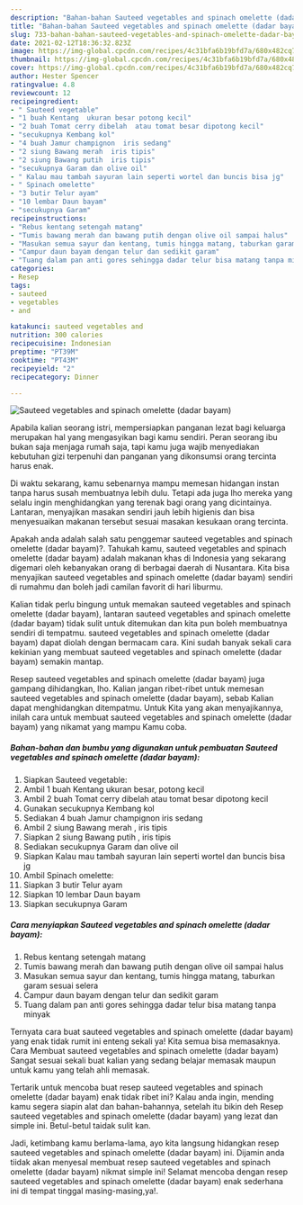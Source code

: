 ```yaml
---
description: "Bahan-bahan Sauteed vegetables and spinach omelette (dadar bayam) yang nikmat Untuk Jualan"
title: "Bahan-bahan Sauteed vegetables and spinach omelette (dadar bayam) yang nikmat Untuk Jualan"
slug: 733-bahan-bahan-sauteed-vegetables-and-spinach-omelette-dadar-bayam-yang-nikmat-untuk-jualan
date: 2021-02-12T18:36:32.823Z
image: https://img-global.cpcdn.com/recipes/4c31bfa6b19bfd7a/680x482cq70/sauteed-vegetables-and-spinach-omelette-dadar-bayam-foto-resep-utama.jpg
thumbnail: https://img-global.cpcdn.com/recipes/4c31bfa6b19bfd7a/680x482cq70/sauteed-vegetables-and-spinach-omelette-dadar-bayam-foto-resep-utama.jpg
cover: https://img-global.cpcdn.com/recipes/4c31bfa6b19bfd7a/680x482cq70/sauteed-vegetables-and-spinach-omelette-dadar-bayam-foto-resep-utama.jpg
author: Hester Spencer
ratingvalue: 4.8
reviewcount: 12
recipeingredient:
- " Sauteed vegetable"
- "1 buah Kentang  ukuran besar potong kecil"
- "2 buah Tomat cerry dibelah  atau tomat besar dipotong kecil"
- "secukupnya Kembang kol"
- "4 buah Jamur champignon  iris sedang"
- "2 siung Bawang merah  iris tipis"
- "2 siung Bawang putih  iris tipis"
- "secukupnya Garam dan olive oil"
- " Kalau mau tambah sayuran lain seperti wortel dan buncis bisa jg"
- " Spinach omelette"
- "3 butir Telur ayam"
- "10 lembar Daun bayam"
- "secukupnya Garam"
recipeinstructions:
- "Rebus kentang setengah matang"
- "Tumis bawang merah dan bawang putih dengan olive oil sampai halus"
- "Masukan semua sayur dan kentang, tumis hingga matang, taburkan garam sesuai selera"
- "Campur daun bayam dengan telur dan sedikit garam"
- "Tuang dalam pan anti gores sehingga dadar telur bisa matang tanpa minyak"
categories:
- Resep
tags:
- sauteed
- vegetables
- and

katakunci: sauteed vegetables and 
nutrition: 300 calories
recipecuisine: Indonesian
preptime: "PT39M"
cooktime: "PT43M"
recipeyield: "2"
recipecategory: Dinner

---
```



![Sauteed vegetables and spinach omelette (dadar bayam)](https://img-global.cpcdn.com/recipes/4c31bfa6b19bfd7a/680x482cq70/sauteed-vegetables-and-spinach-omelette-dadar-bayam-foto-resep-utama.jpg)

Apabila kalian seorang istri, mempersiapkan panganan lezat bagi keluarga merupakan hal yang mengasyikan bagi kamu sendiri. Peran seorang ibu bukan saja menjaga rumah saja, tapi kamu juga wajib menyediakan kebutuhan gizi terpenuhi dan panganan yang dikonsumsi orang tercinta harus enak.

Di waktu  sekarang, kamu sebenarnya mampu memesan hidangan instan tanpa harus susah membuatnya lebih dulu. Tetapi ada juga lho mereka yang selalu ingin menghidangkan yang terenak bagi orang yang dicintainya. Lantaran, menyajikan masakan sendiri jauh lebih higienis dan bisa menyesuaikan makanan tersebut sesuai masakan kesukaan orang tercinta. 



Apakah anda adalah salah satu penggemar sauteed vegetables and spinach omelette (dadar bayam)?. Tahukah kamu, sauteed vegetables and spinach omelette (dadar bayam) adalah makanan khas di Indonesia yang sekarang digemari oleh kebanyakan orang di berbagai daerah di Nusantara. Kita bisa menyajikan sauteed vegetables and spinach omelette (dadar bayam) sendiri di rumahmu dan boleh jadi camilan favorit di hari liburmu.

Kalian tidak perlu bingung untuk memakan sauteed vegetables and spinach omelette (dadar bayam), lantaran sauteed vegetables and spinach omelette (dadar bayam) tidak sulit untuk ditemukan dan kita pun boleh membuatnya sendiri di tempatmu. sauteed vegetables and spinach omelette (dadar bayam) dapat diolah dengan bermacam cara. Kini sudah banyak sekali cara kekinian yang membuat sauteed vegetables and spinach omelette (dadar bayam) semakin mantap.

Resep sauteed vegetables and spinach omelette (dadar bayam) juga gampang dihidangkan, lho. Kalian jangan ribet-ribet untuk memesan sauteed vegetables and spinach omelette (dadar bayam), sebab Kalian dapat menghidangkan ditempatmu. Untuk Kita yang akan menyajikannya, inilah cara untuk membuat sauteed vegetables and spinach omelette (dadar bayam) yang nikamat yang mampu Kamu coba.

<!--inarticleads1-->

##### Bahan-bahan dan bumbu yang digunakan untuk pembuatan Sauteed vegetables and spinach omelette (dadar bayam):

1. Siapkan  Sauteed vegetable:
1. Ambil 1 buah Kentang  ukuran besar, potong kecil
1. Ambil 2 buah Tomat cerry dibelah  atau tomat besar dipotong kecil
1. Gunakan secukupnya Kembang kol
1. Sediakan 4 buah Jamur champignon  iris sedang
1. Ambil 2 siung Bawang merah , iris tipis
1. Siapkan 2 siung Bawang putih , iris tipis
1. Sediakan secukupnya Garam dan olive oil
1. Siapkan  Kalau mau tambah sayuran lain seperti wortel dan buncis bisa jg
1. Ambil  Spinach omelette:
1. Siapkan 3 butir Telur ayam
1. Siapkan 10 lembar Daun bayam
1. Siapkan secukupnya Garam




<!--inarticleads2-->

##### Cara menyiapkan Sauteed vegetables and spinach omelette (dadar bayam):

1. Rebus kentang setengah matang
1. Tumis bawang merah dan bawang putih dengan olive oil sampai halus
1. Masukan semua sayur dan kentang, tumis hingga matang, taburkan garam sesuai selera
1. Campur daun bayam dengan telur dan sedikit garam
1. Tuang dalam pan anti gores sehingga dadar telur bisa matang tanpa minyak




Ternyata cara buat sauteed vegetables and spinach omelette (dadar bayam) yang enak tidak rumit ini enteng sekali ya! Kita semua bisa memasaknya. Cara Membuat sauteed vegetables and spinach omelette (dadar bayam) Sangat sesuai sekali buat kalian yang sedang belajar memasak maupun untuk kamu yang telah ahli memasak.

Tertarik untuk mencoba buat resep sauteed vegetables and spinach omelette (dadar bayam) enak tidak ribet ini? Kalau anda ingin, mending kamu segera siapin alat dan bahan-bahannya, setelah itu bikin deh Resep sauteed vegetables and spinach omelette (dadar bayam) yang lezat dan simple ini. Betul-betul taidak sulit kan. 

Jadi, ketimbang kamu berlama-lama, ayo kita langsung hidangkan resep sauteed vegetables and spinach omelette (dadar bayam) ini. Dijamin anda tiidak akan menyesal membuat resep sauteed vegetables and spinach omelette (dadar bayam) nikmat simple ini! Selamat mencoba dengan resep sauteed vegetables and spinach omelette (dadar bayam) enak sederhana ini di tempat tinggal masing-masing,ya!.

